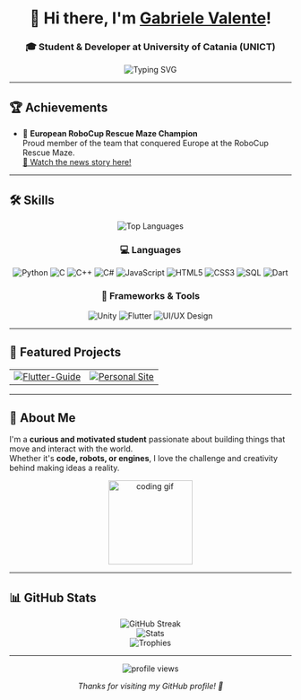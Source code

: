 <!-- HEADER -->
<h1 align="center">👋 Hi there, I'm <a href="https://github.com/gabriiivale007">Gabriele Valente</a>!</h1>
<h3 align="center">🎓 Student & Developer at University of Catania (UNICT)</h3>

<p align="center">
  <img src="https://readme-typing-svg.herokuapp.com?font=Fira+Code&weight=500&pause=1000&color=1AA7EC&center=true&vCenter=true&width=500&lines=Passionate+about+Robotics+🤖;Computer+Science+💻;Motors+and+Engineering+🏎️;Always+learning+new+things!" alt="Typing SVG" />
</p>

---

## 🏆 Achievements

- 🥇 **European RoboCup Rescue Maze Champion**  
  Proud member of the team that conquered Europe at the RoboCup Rescue Maze.  
  [🎥 Watch the news story here!](https://www.ilgiornale.it/video/attualit/l-iis-e-fermi-r-guttuso-giarre-conquista-l-europa-terzo-2493723.html)

---

## 🛠️ Skills

<div align="center">

![Top Languages](https://github-readme-stats.vercel.app/api/top-langs/?username=gabriiivale007&theme=vue-dark&show_icons=true&hide_border=false&layout=compact)

### 💻 Languages
![Python](https://img.shields.io/badge/-Python-3776AB?style=for-the-badge&logo=python&logoColor=white)
![C](https://img.shields.io/badge/-C-00599C?style=for-the-badge&logo=c&logoColor=white)
![C++](https://img.shields.io/badge/-C++-00599C?style=for-the-badge&logo=cplusplus&logoColor=white)
![C#](https://img.shields.io/badge/-C%23-239120?style=for-the-badge&logo=c-sharp&logoColor=white)
![JavaScript](https://img.shields.io/badge/-JavaScript-F7DF1E?style=for-the-badge&logo=javascript&logoColor=black)
![HTML5](https://img.shields.io/badge/-HTML5-E34F26?style=for-the-badge&logo=html5&logoColor=white)
![CSS3](https://img.shields.io/badge/-CSS3-1572B6?style=for-the-badge&logo=css3&logoColor=white)
![SQL](https://img.shields.io/badge/-SQL-4479A1?style=for-the-badge&logo=mysql&logoColor=white)
![Dart](https://img.shields.io/badge/-Dart-0175C2?style=for-the-badge&logo=dart&logoColor=white)

### 🧩 Frameworks & Tools
![Unity](https://img.shields.io/badge/-Unity-000000?style=for-the-badge&logo=unity&logoColor=white)
![Flutter](https://img.shields.io/badge/-Flutter-02569B?style=for-the-badge&logo=flutter&logoColor=white)
![UI/UX Design](https://img.shields.io/badge/-UI%2FUX%20Design-FF4088?style=for-the-badge&logo=figma&logoColor=white)

</div>

---

## 🚀 Featured Projects

<table>
  <tr>
    <td align="center">
      <a href="https://github.com/gabriiivale007/Flutter-Guide">
        <img src="https://github-readme-stats.vercel.app/api/pin/?username=gabriiivale007&repo=Flutter-Guide&theme=vue-dark" alt="Flutter-Guide"/>
      </a>
    </td>
    <td align="center">
      <a href="https://github.com/gabriiivale007/sito-personale">
        <img src="https://github-readme-stats.vercel.app/api/pin/?username=gabriiivale007&repo=sito-personale&theme=vue-dark" alt="Personal Site"/>
      </a>
    </td>
  </tr>
</table>

---

## 🔗 About Me

I'm a **curious and motivated student** passionate about building things that move and interact with the world.  
Whether it's **code, robots, or engines**, I love the challenge and creativity behind making ideas a reality.

<p align="center">
  <img src="https://media.giphy.com/media/M9gbBd9nbDrOTu1Mqx/giphy.gif" width="150" alt="coding gif">
</p>

---

## 📊 GitHub Stats

<div align="center">

![GitHub Streak](https://github-readme-streak-stats.herokuapp.com/?user=gabriiivale007&theme=vue-dark&hide_border=false)  
![Stats](https://github-readme-stats.vercel.app/api?username=gabriiivale007&theme=vue-dark&show_icons=true&hide_border=false&count_private=true)  
![Trophies](https://github-profile-trophy.vercel.app/?username=gabriiivale007&theme=algolia&no-bg=true&no-frame=false&margin-w=10)

</div>

---

<p align="center">
  <img src="https://komarev.com/ghpvc/?username=gabriiivale007&label=Profile%20Views&color=1AA7EC&style=flat" alt="profile views" />
</p>

<p align="center"><i>Thanks for visiting my GitHub profile! 🚀</i></p>
